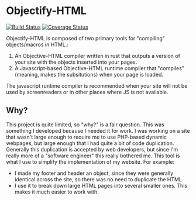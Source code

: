 # Objectify-HTML
[![Build Status](https://travis-ci.org/JosiahOne/Objectify-HTML.svg?branch=parameters)](https://travis-ci.org/JosiahOne/Objectify-HTML) [![Coverage Status](https://coveralls.io/repos/JosiahOne/Objectify-HTML/badge.svg?branch=parameters)](https://coveralls.io/r/JosiahOne/Objectify-HTML?branch=parameters)

Objectify-HTML is composed of two primary tools for "compiling" objects/macros in HTML.:

1. An Objective-HTML compiler written in rust that outputs a version of your site with the objects inserted into your pages.
2. A Javascript-based Objective-HTML runtime compiler that "compiles" (meaning, makes the subsitutions) when your page is loaded.

The javascript runtime compiler is recommended when your site will not be used by screenreaders or in other places where JS is not available.

## Why? ##
This project is quite limited, so "why?" is a fair question. This was something I developed because I needed it for work. I was working on a site that wasn't large enough to require me to use PHP-based dynamic webpages, but large enough that I had quite a bit of code duplication. Generally this duplication is accepted by web developers, but since I'm really more of a "software engineer" this really bothered me. This tool is what I use to simplify the implementation of my website. For example:

* I made my footer and header an object, since they were generally identical across the site, so there was no need to duplicate the HTML.
* I use it to break down large HTML pages into several smaller ones. This makes it much easier to work with.
